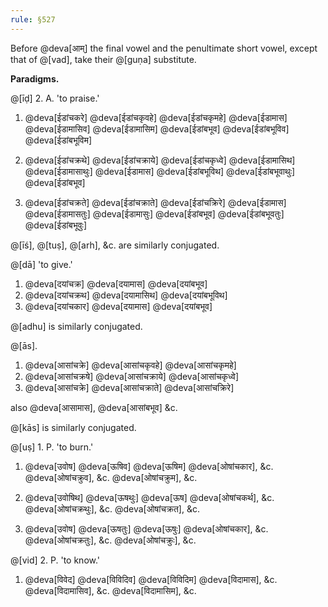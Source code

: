```yaml
---
rule: §527
---
```


Before @deva[आम्] the final vowel and the penultimate short vowel, except that of @[vad], take their @[guṇa] substitute.

**Paradigms.**

@[īḍ] 2. A. 'to praise.'

1. @deva[ईडांचकरे] @deva[ईडांचकृवहे] @deva[ईडांचकृमहे] @deva[ईडामास] @deva[ईडामासिव] @deva[ईडामासिम]
   @deva[ईडांबभूव] @deva[ईडांबभूविव] @deva[ईडांबभूविम]

2. @deva[ईडांचक्रथे] @deva[ईडांचक्राये] @deva[ईडांचकृध्वे] @deva[ईडामासिथ] @deva[ईडामासाथुः] @deva[ईडामास]
   @deva[ईडांबभूविथ] @deva[ईडांबभूवाथुः] @deva[ईडांबभूव] 

3. @deva[ईडांचक्रते] @deva[ईडांचक्राते] @deva[ईडांचक्रिरे]
   @deva[ईडामास] @deva[ईडामासतुः] @deva[ईडामासुः] @deva[ईडांबभूव] @deva[ईडांबभूवतुः] @deva[ईडांबभूवुः]

@[īś], @[tuṣ], @[arh], &c. are similarly conjugated.

@[dā] 'to give.'

1. @deva[दयांचक्र] @deva[दयामास] @deva[दयांबभूव] 
2. @deva[दयांचक्रथ] @deva[दयामासिथ] @deva[दयांबभूविथ]
3. @deva[दयांचकार] @deva[दयामास] @deva[दयांबभूव] 

@[adhu] is similarly conjugated.

@[ās].

1. @deva[आसांचक्रे] @deva[आसांचकृवहे] @deva[आसांचकृमहे] 
2. @deva[आसांचक्रषे] @deva[आसांचक्राये] @deva[आसांचकृध्वे]
3. @deva[आसांचक्रे] @deva[आसांचक्राते] @deva[आसांचक्रिरे] 

also @deva[आसामास], @deva[आसांबभूव] &c.

@[kās] is similarly conjugated.

@[uṣ] 1. P. 'to burn.'

1. @deva[उवोष] @deva[ऊषिव] @deva[ऊषिम]
   @deva[ओषांचकार], &c. @deva[ओषांचक्रुव], &c. @deva[ओषांचक्रुम], &c.

2. @deva[उवोषिथ] @deva[ऊषथुः] @deva[ऊष]
   @deva[ओषांचकर्थ], &c. @deva[ओषांचक्रथुः], &c. @deva[ओषांचक्रत], &c.

3. @deva[उवोष] @deva[ऊषतुः] @deva[ऊषुः]
   @deva[ओषांचकार], &c. @deva[ओषांचक्रतुः], &c. @deva[ओषांचक्रुः], &c.

@[vid] 2. P. 'to know.'

1. @deva[विवेद] @deva[विविदिव] @deva[विविदिम] @deva[विदामास], &c. @deva[विदामासिव], &c. @deva[विदामासिम], &c.